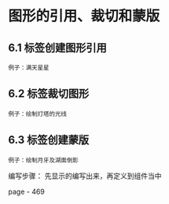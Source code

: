 # 图形的引用、裁切和蒙版
## 6.1 <use> 标签创建图形引用
	例子：满天星星
## 6.2 <clip>标签裁切图形
	例子：绘制灯塔的光线
## 6.3 <mask>标签创建蒙版
	例子：绘制月牙及湖面倒影
编写步骤：
先显示的编写出来，再定义到组件当中

page - 469